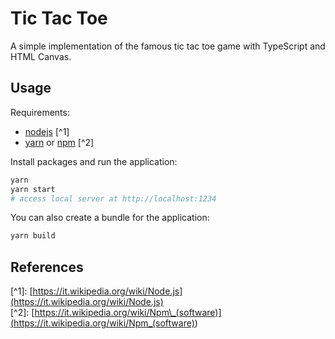 # Tic Tac Toe

A simple implementation of the famous tic tac toe game with TypeScript and HTML Canvas.

## Usage

Requirements:

- [nodejs](https://nodejs.org) \[^1\]
- [yarn](https://yarnpkg.com/) or [npm](https://www.npmjs.com/) \[^2\]

Install packages and run the application:

```bash
yarn
yarn start
# access local server at http://localhost:1234
```

You can also create a bundle for the application:

```bash
yarn build
```

## References

\[^1\]: [https://it.wikipedia.org/wiki/Node.js](https://it.wikipedia.org/wiki/Node.js) \
\[^2\]: [https://it.wikipedia.org/wiki/Npm\_(software)](<https://it.wikipedia.org/wiki/Npm_(software)>)
